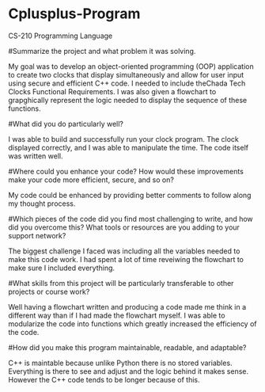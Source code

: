 # Cplusplus-Program

CS-210 Programming Language

#Summarize the project and what problem it was solving.

My goal was to develop an object-oriented programming (OOP) application to create two clocks that display simultaneously and allow for user input using secure and efficient C++ code. I needed to include theChada Tech Clocks Functional Requirements. I was also given a flowchart to grapghically represent the logic needed to display the sequence of these functions.

#What did you do particularly well?

I was able to build and successfully run your clock program. The clock displayed correctly, and I was able to manipulate the time. The code itself was written well.

#Where could you enhance your code? How would these improvements make your code more efficient, secure, and so on?

My code could be enhanced by providing better comments to follow along my thought process.

#Which pieces of the code did you find most challenging to write, and how did you overcome this? What tools or resources are you adding to your support network?

The biggest challenge I faced was including all the variables needed to make this code work. I had spent a lot of time reveiwing the flowchart to make sure I included everything.

#What skills from this project will be particularly transferable to other projects or course work?

Well having a flowchart written and producing a code made me think in a different way than if I had made the flowchart myself. I was able to modularize the code into functions which greatly increased the efficiency of the code.

#How did you make this program maintainable, readable, and adaptable?

C++ is maintable because unlike Python there is no stored variables. Everything is there to see and adjust and the logic behind it makes sense. However the C++ code tends to be longer because of this.
